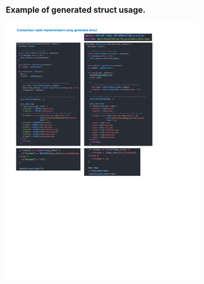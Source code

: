 ## Example of generated struct usage.
![Comparison of processes generate()](./images/diffStructUsage.png)
